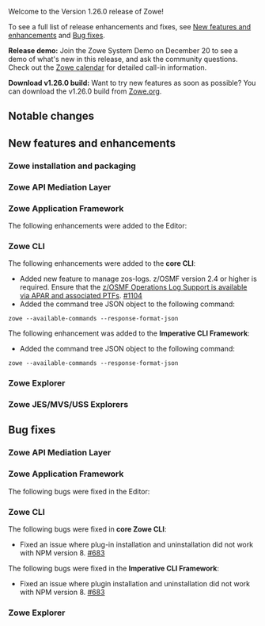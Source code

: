Welcome to the Version 1.26.0 release of Zowe!

To see a full list of release enhancements and fixes, see [New features and enhancements](#new-features-and-enhancements) and [Bug fixes](#bug-fixes).

**Release demo:** Join the Zowe System Demo on December 20 to see a demo of what's new in this release, and ask the community questions. Check out the [Zowe calendar](https://lists.openmainframeproject.org/g/zowe-dev/calendar1) for detailed call-in information.

**Download v1.26.0 build:** Want to try new features as soon as possible? You can download the v1.26.0 build from [Zowe.org](https://www.zowe.org/download.html).

## Notable changes

## New features and enhancements

### Zowe installation and packaging

### Zowe API Mediation Layer

### Zowe Application Framework

The following enhancements were added to the Editor:

### Zowe CLI

The following enhancements were added to the **core CLI**:

* Added new feature to manage zos-logs. z/OSMF version 2.4 or higher is required. Ensure that the [z/OSMF Operations Log Support is available via APAR and associated PTFs](https://www.ibm.com/support/pages/apar/PH35930). [#1104](https://github.com/zowe/zowe-cli/issues/1104)
* Added the command tree JSON object to the following command:

```
zowe --available-commands --response-format-json
```

The following enhancement was added to the **Imperative CLI Framework**:

* Added the command tree JSON object to the following command:

```
zowe --available-commands --response-format-json
```

### Zowe Explorer

### Zowe JES/MVS/USS Explorers

## Bug fixes

### Zowe API Mediation Layer

### Zowe Application Framework

The following bugs were fixed in the Editor:

### Zowe CLI

The following bugs were fixed in **core Zowe CLI**:

* Fixed an issue where plug-in installation and uninstallation did not work with NPM version 8. [#683](https://github.com/zowe/imperative/issues/683)

The following bugs were fixed in the **Imperative CLI Framework**:

* Fixed an issue where plugin installation and uninstallation did not work with NPM version 8. [#683](https://github.com/zowe/imperative/issues/683)

### Zowe Explorer
